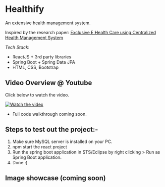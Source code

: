 # Healthify
An extensive health management system. <br>

Inspired by the research paper: [Exclusive E Health Care using Centralized Health Management System](https://www.researchgate.net/publication/307854671_Exclusive_E_Health_Care_using_Centralized_Health_Management_System)

*Tech Stack*: 
- ReactJS + 3rd party libraries 
- Spring Boot + Spring Data JPA
- HTML, CSS, Bootstrap

## Video Overview @ Youtube
<p> Click below to watch the video. </p>

[![Watch the video](https://img.youtube.com/vi/bYDEQDaMBeY/maxresdefault.jpg)](https://youtu.be/bYDEQDaMBeY)

- Full code walkthrough coming soon.

## Steps to test out the project:-

1. Make sure MySQL server is installed on your PC.
2. npm start the react project
3. Run the spring boot application in STS/Eclipse by right clicking > Run as Spring Boot application.
4. Done :)

## Image showcase (coming soon)
